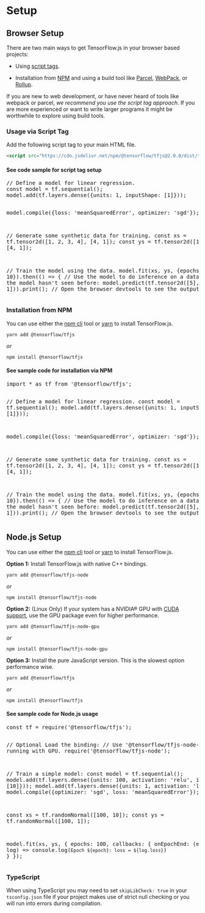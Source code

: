 # Setup

## Browser Setup

There are two main ways to get TensorFlow.js in your browser based projects:

  - Using [script tags](https://developer.mozilla.org/en-US/docs/Learn/HTML/Howto/Use_JavaScript_within_a_webpage).

  - Installation from [NPM](https://www.npmjs.com) and using a build tool like [Parcel](https://parceljs.org/), [WebPack](https://webpack.js.org/), or [Rollup](https://rollupjs.org/guide/en).

If you are new to web development, or have never heard of tools like webpack or parcel, _we recommend you use the script tag approach_. If you are more experienced or want to write larger programs it might be worthwhile to explore using build tools.

### Usage via Script Tag

Add the following script tag to your main HTML file.

```html
<script src="https://cdn.jsdelivr.net/npm/@tensorflow/tfjs@2.0.0/dist/tf.min.js"></script>
```

<section class="expandable">
  <h4 class="showalways">See code sample for script tag setup</h4>
  <pre class="prettyprint">
// Define a model for linear regression.
const model = tf.sequential();
model.add(tf.layers.dense({units: 1, inputShape: [1]}));

model.compile({loss: 'meanSquaredError', optimizer: 'sgd'});

// Generate some synthetic data for training.
const xs = tf.tensor2d([1, 2, 3, 4], [4, 1]);
const ys = tf.tensor2d([1, 3, 5, 7], [4, 1]);

// Train the model using the data.
model.fit(xs, ys, {epochs: 10}).then(() => {
  // Use the model to do inference on a data point the model hasn't seen before:
  model.predict(tf.tensor2d([5], [1, 1])).print();
  // Open the browser devtools to see the output
});
  </pre>
</section>

### Installation from NPM

You can use either the [npm cli](https://docs.npmjs.com/cli/npm) tool or [yarn](https://yarnpkg.com/en/) to install TensorFlow.js.

```
yarn add @tensorflow/tfjs
```

_or_

```
npm install @tensorflow/tfjs
```

<section class="expandable">
  <h4 class="showalways">See sample code for installation via NPM</h4>
  <pre class="prettyprint">
import * as tf from '@tensorflow/tfjs';

// Define a model for linear regression.
const model = tf.sequential();
model.add(tf.layers.dense({units: 1, inputShape: [1]}));

model.compile({loss: 'meanSquaredError', optimizer: 'sgd'});

// Generate some synthetic data for training.
const xs = tf.tensor2d([1, 2, 3, 4], [4, 1]);
const ys = tf.tensor2d([1, 3, 5, 7], [4, 1]);

// Train the model using the data.
model.fit(xs, ys, {epochs: 10}).then(() => {
  // Use the model to do inference on a data point the model hasn't seen before:
  model.predict(tf.tensor2d([5], [1, 1])).print();
  // Open the browser devtools to see the output
});
  </pre>
</section>


## Node.js Setup

You can use either the [npm cli](https://docs.npmjs.com/cli/npm) tool or [yarn](https://yarnpkg.com/en/) to install TensorFlow.js.

**Option 1:** Install TensorFlow.js with native C++ bindings.

```
yarn add @tensorflow/tfjs-node
```

_or_

```
npm install @tensorflow/tfjs-node
```

**Option 2:** (Linux Only) If your system has a NVIDIA® GPU with [CUDA support](https://www.tensorflow.org/install/install_linux#NVIDIARequirements), use the GPU package even for higher performance.

```
yarn add @tensorflow/tfjs-node-gpu
```

_or_

```
npm install @tensorflow/tfjs-node-gpu
```

**Option 3:** Install the pure JavaScript version. This is the slowest option performance wise.

```
yarn add @tensorflow/tfjs
```

_or_

```
npm install @tensorflow/tfjs
```


<section class="expandable">
  <h4 class="showalways">See sample code for Node.js usage</h4>
  <pre class="prettyprint">
const tf = require('@tensorflow/tfjs');

// Optional Load the binding:
// Use '@tensorflow/tfjs-node-gpu' if running with GPU.
require('@tensorflow/tfjs-node');

// Train a simple model:
const model = tf.sequential();
model.add(tf.layers.dense({units: 100, activation: 'relu', inputShape: [10]}));
model.add(tf.layers.dense({units: 1, activation: 'linear'}));
model.compile({optimizer: 'sgd', loss: 'meanSquaredError'});

const xs = tf.randomNormal([100, 10]);
const ys = tf.randomNormal([100, 1]);

model.fit(xs, ys, {
  epochs: 100,
  callbacks: {
    onEpochEnd: (epoch, log) => console.log(`Epoch ${epoch}: loss = ${log.loss}`)
  }
});
  </pre>
</section>

### TypeScript

When using TypeScript you may need to set `skipLibCheck: true` in your `tsconfig.json` file if your project makes use of strict null checking or you will run into errors during compilation.
